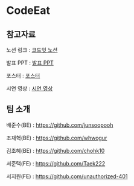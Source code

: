 # CodeEat

## 참고자료 

노션 링크 : [코드잇 노션](https://www.notion.so/6-AlgoEat-627732bdb859410bb173f34f7d84330a)

발표 PPT : [발표 PPT](https://github.com/junsoopooh/junsoopooh.github.io/blob/master/project/project/codeeat_PPT.pdf)

포스터 : [포스터](https://github.com/junsoopooh/junsoopooh.github.io/blob/master/project/project/CodeEat_Poster.pdf)

시연 영상 : [시연 영상](https://drive.google.com/drive/folders/1EF5lpVpnaSRqlo7-A2ImtDPM1MCD8iqy)



## 팀 소개

배준수(BE) : https://github.com/junsoopooh

조재혁(BE) : https://github.com/whwogur

김초혜(BE) : https://github.com/chohk10

서준택(FE) : https://github.com/Taek222

서지원(FE) : https://github.com/unauthorized-401



